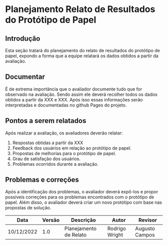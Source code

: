 # Planejamento Relato de Resultados do Protótipo de Papel

## Introdução

Esta seção tratará do planejamento do relato de resultados do protótipo de papel, expondo a forma que a equipe relatará os dados obtidos a partir da avaliação.

## Documentar

É de extrema importância que o avaliador documente tudo que for observado na avaliação. Sendo assim ele deverá recolher todos os dados obtidos a partir da XXX e XXX. Após isso essas informações serão interpretadas e documentadas no github Pages do projeto.  

## Pontos a serem relatados

Após realizar a avaliação, os avaliadores deverão relatar:

1.	Respostas obtidas a partir da XXX
2.	Feedback dos usuários em relação ao protótipo de papel.
3.	Propostas de melhorias para o protótipo de papel.
4.	Grau de satisfação dos usuários.
5.	Problemas ocorridos durante a avaliação.

## Problemas e correções

Após a identificação dos problemas, o avaliador deverá expô-los e propor possíveis correções para os problemas encontrados com o protótipo de papel. Além disso, o avaliador deverá criar um novo protótipo com base nas propostas de solução.

| Data       | Versão | Descrição              | Autor          | Revisor        |
| ---------- | ------ | ---------------------- | -------------- | -------------- |
| 10/12/2022 | 1.0    | Planejamento de Relato | Rodrigo Wright | Augusto Campos |
